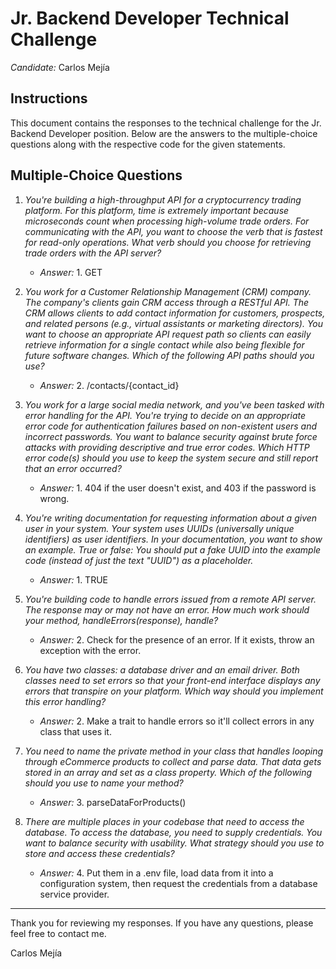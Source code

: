 # Jr. Backend Developer Technical Challenge

*Candidate:* Carlos Mejía

## Instructions

This document contains the responses to the technical challenge for the Jr. Backend Developer position. Below are the answers to the multiple-choice questions along with the respective code for the given statements.

## Multiple-Choice Questions

1. *You're building a high-throughput API for a cryptocurrency trading platform. For this platform, time is extremely important because microseconds count when processing high-volume trade orders. For communicating with the API, you want to choose the verb that is fastest for read-only operations. What verb should you choose for retrieving trade orders with the API server?*

   - *Answer:* 1. GET

2. *You work for a Customer Relationship Management (CRM) company. The company's clients gain CRM access through a RESTful API. The CRM allows clients to add contact information for customers, prospects, and related persons (e.g., virtual assistants or marketing directors). You want to choose an appropriate API request path so clients can easily retrieve information for a single contact while also being flexible for future software changes. Which of the following API paths should you use?*

   - *Answer:* 2. /contacts/{contact_id}

3. *You work for a large social media network, and you've been tasked with error handling for the API. You're trying to decide on an appropriate error code for authentication failures based on non-existent users and incorrect passwords. You want to balance security against brute force attacks with providing descriptive and true error codes. Which HTTP error code(s) should you use to keep the system secure and still report that an error occurred?*

   - *Answer:* 1. 404 if the user doesn't exist, and 403 if the password is wrong.

4. *You're writing documentation for requesting information about a given user in your system. Your system uses UUIDs (universally unique identifiers) as user identifiers. In your documentation, you want to show an example. True or false: You should put a fake UUID into the example code (instead of just the text "UUID") as a placeholder.*

   - *Answer:* 1. TRUE

5. *You're building code to handle errors issued from a remote API server. The response may or may not have an error. How much work should your method, handleErrors(response), handle?*

   - *Answer:* 2. Check for the presence of an error. If it exists, throw an exception with the error.

6. *You have two classes: a database driver and an email driver. Both classes need to set errors so that your front-end interface displays any errors that transpire on your platform. Which way should you implement this error handling?*

   - *Answer:* 2. Make a trait to handle errors so it'll collect errors in any class that uses it.

7. *You need to name the private method in your class that handles looping through eCommerce products to collect and parse data. That data gets stored in an array and set as a class property. Which of the following should you use to name your method?*

   - *Answer:* 3. parseDataForProducts()

8. *There are multiple places in your codebase that need to access the database. To access the database, you need to supply credentials. You want to balance security with usability. What strategy should you use to store and access these credentials?*

   - *Answer:* 4. Put them in a .env file, load data from it into a configuration system, then request the credentials from a database service provider.

---

Thank you for reviewing my responses. If you have any questions, please feel free to contact me.

Carlos Mejía
